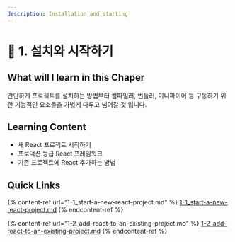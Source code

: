 ```yaml
---
description: Installation and starting
---
```


# 🔧 1. 설치와 시작하기

## What will I learn in this Chaper

간단하게 프로젝트를 설치하는 방법부터 컴파일러, 번들러, 미니파이어 등 구동하기 위한 기능적인 요소들을 가볍게 다루고 넘어갈 것 입니다.

## Learning Content

* 새 React 프로젝트 시작하기
* 프로덕션 등급 React 프레임워크
* 기존 프로젝트에 React 추가하는 방법

## Quick Links

{% content-ref url="1-1_start-a-new-react-project.md" %}
[1-1\_start-a-new-react-project.md](1-1\_start-a-new-react-project.md)
{% endcontent-ref %}

{% content-ref url="1-2_add-react-to-an-existing-project.md" %}
[1-2\_add-react-to-an-existing-project.md](1-2\_add-react-to-an-existing-project.md)
{% endcontent-ref %}

